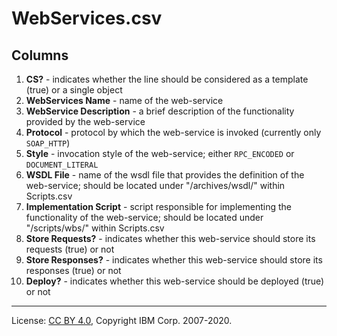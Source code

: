 <!-- SPDX-License-Identifier: CC-BY-4.0 -->
<!-- Copyright IBM Corp. 2007-2020 -->

# WebServices.csv

## Columns

1. **CS?** - indicates whether the line should be considered as a template (true) or a single object
1. **WebServices Name** - name of the web-service
1. **WebService Description** - a brief description of the functionality provided by the web-service
1. **Protocol** - protocol by which the web-service is invoked (currently only `SOAP_HTTP`)
1. **Style** - invocation style of the web-service; either `RPC_ENCODED` or `DOCUMENT_LITERAL`
1. **WSDL File** - name of the wsdl file that provides the definition of the web-service; should be located under "/archives/wsdl/" within Scripts.csv
1. **Implementation Script** - script responsible for implementing the functionality of the web-service; should be located under "/scripts/wbs/" within Scripts.csv
1. **Store Requests?** - indicates whether this web-service should store its requests (true) or not
1. **Store Responses?** - indicates whether this web-service should store its responses (true) or not
1. **Deploy?** - indicates whether this web-service should be deployed (true) or not

----
License: [CC BY 4.0](https://creativecommons.org/licenses/by/4.0/),
Copyright IBM Corp. 2007-2020.

